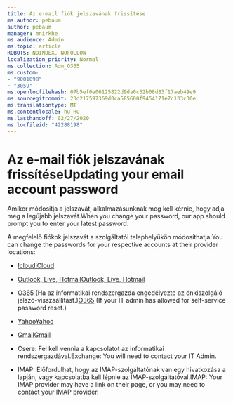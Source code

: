 ```yaml
---
title: Az e-mail fiók jelszavának frissítése
ms.author: pebaum
author: pebaum
manager: mnirkhe
ms.audience: Admin
ms.topic: article
ROBOTS: NOINDEX, NOFOLLOW
localization_priority: Normal
ms.collection: Adm_O365
ms.custom:
- "9001098"
- "3059"
ms.openlocfilehash: 07b5ef0e06125822d9da0c52b08d83f17aeb49e9
ms.sourcegitcommit: 23d217597369d0ca585600f9454171e7c133c30e
ms.translationtype: MT
ms.contentlocale: hu-HU
ms.lasthandoff: 02/27/2020
ms.locfileid: "42288198"
---
```

# <a name="updating-your-email-account-password"></a><span data-ttu-id="ba9fc-102">Az e-mail fiók jelszavának frissítése</span><span class="sxs-lookup"><span data-stu-id="ba9fc-102">Updating your email account password</span></span>

<span data-ttu-id="ba9fc-103">Amikor módosítja a jelszavát, alkalmazásunknak meg kell kérnie, hogy adja meg a legújabb jelszavát.</span><span class="sxs-lookup"><span data-stu-id="ba9fc-103">When you change your password, our app should prompt you to enter your latest password.</span></span>

<span data-ttu-id="ba9fc-104">A megfelelő fiókok jelszavát a szolgáltatói telephelyükön módosíthatja:</span><span class="sxs-lookup"><span data-stu-id="ba9fc-104">You can change the passwords for your respective accounts at their provider locations:</span></span>

- [<span data-ttu-id="ba9fc-105">Icloud</span><span class="sxs-lookup"><span data-stu-id="ba9fc-105">iCloud</span></span>](https://support.apple.com/HT201487)

- [<span data-ttu-id="ba9fc-106">Outlook, Live, Hotmail</span><span class="sxs-lookup"><span data-stu-id="ba9fc-106">Outlook, Live, Hotmail</span></span>](https://account.live.com/password/reset)

- <span data-ttu-id="ba9fc-107">[O365](https://passwordreset.microsoftonline.com) (Ha az informatikai rendszergazda engedélyezte az önkiszolgáló jelszó-visszaállítást.)</span><span class="sxs-lookup"><span data-stu-id="ba9fc-107">[O365](https://passwordreset.microsoftonline.com) (If your IT admin has allowed for self-service password reset.)</span></span>

- [<span data-ttu-id="ba9fc-108">Yahoo</span><span class="sxs-lookup"><span data-stu-id="ba9fc-108">Yahoo</span></span>](https://login.yahoo.com/account/challenge/username?done=https%3A%2F%2Fwww.yahoo.com%2F&authMechanism=secondary&chllngnm=base&sessionIndex=QQ--)

- [<span data-ttu-id="ba9fc-109">Gmail</span><span class="sxs-lookup"><span data-stu-id="ba9fc-109">Gmail</span></span>](https://support.google.com/mail/answer/41078?co=GENIE.Platform%3DDesktop&hl=en)

- <span data-ttu-id="ba9fc-110">Csere: Fel kell vennia a kapcsolatot az informatikai rendszergazdával.</span><span class="sxs-lookup"><span data-stu-id="ba9fc-110">Exchange: You will need to contact your IT Admin.</span></span>

- <span data-ttu-id="ba9fc-111">IMAP: Előfordulhat, hogy az IMAP-szolgáltatónak van egy hivatkozása a lapján, vagy kapcsolatba kell lépnie az IMAP-szolgáltatóval.</span><span class="sxs-lookup"><span data-stu-id="ba9fc-111">IMAP: Your IMAP provider may have a link on their page, or you may need to contact your IMAP provider.</span></span>